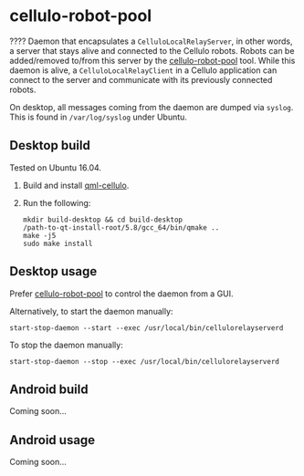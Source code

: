 cellulo-robot-pool
==================

???? Daemon that encapsulates a `CelluloLocalRelayServer`, in other words, a server that stays alive and connected to the
Cellulo robots. Robots can be added/removed to/from this server by the [cellulo-robot-pool](../cellulo-robot-pool) tool.
While this daemon is alive, a `CelluloLocalRelayClient` in a Cellulo application can connect to the server and communicate
with its previously connected robots.

On desktop, all messages coming from the daemon are dumped via `syslog`. This is found in `/var/log/syslog` under Ubuntu.

Desktop build
-------------

Tested on Ubuntu 16.04.

1. Build and install [qml-cellulo](../../).
1. Run the following:

    ```
    mkdir build-desktop && cd build-desktop
    /path-to-qt-install-root/5.8/gcc_64/bin/qmake ..
    make -j5
    sudo make install
    ```

Desktop usage
-------------

Prefer [cellulo-robot-pool](../cellulo-robot-pool) to control the daemon from a GUI.

Alternatively, to start the daemon manually:

```
start-stop-daemon --start --exec /usr/local/bin/cellulorelayserverd
```

To stop the daemon manually:

```
start-stop-daemon --stop --exec /usr/local/bin/cellulorelayserverd
```

Android build
-------------

Coming soon...

Android usage
-------------

Coming soon...
